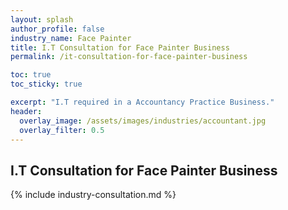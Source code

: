 ```yaml
---
layout: splash 
author_profile: false 
industry_name: Face Painter
title: I.T Consultation for Face Painter Business
permalink: /it-consultation-for-face-painter-business

toc: true
toc_sticky: true

excerpt: "I.T required in a Accountancy Practice Business."
header:
  overlay_image: /assets/images/industries/accountant.jpg
  overlay_filter: 0.5 
---
```


## I.T Consultation for Face Painter Business

{% include industry-consultation.md %}
